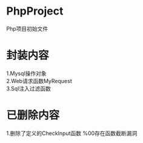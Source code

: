 # PhpProject
Php项目初始文件

# 封装内容
1.Mysql操作对象</br>
2.Web请求函数MyRequest</br>
3.Sql注入过滤函数<br>

# 已删除内容
1.删除了定义的CheckInput函数 %00存在函数截断漏洞
